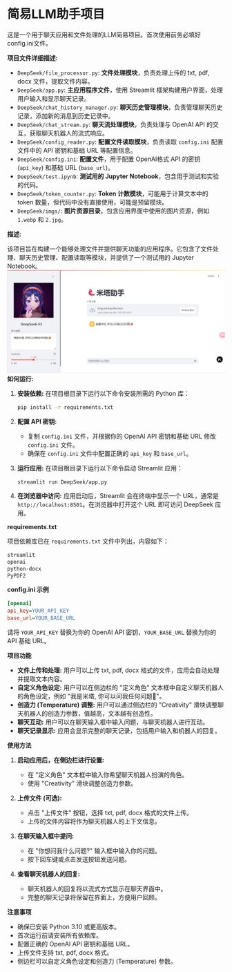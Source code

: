# 简易LLM助手项目

这是一个用于聊天应用和文件处理的LLM简易项目。首次使用前务必填好config.ini文件。

**项目文件详细描述:**

- `DeepSeek/file_processor.py`: **文件处理模块**，负责处理上传的 txt, pdf, docx 文件，提取文件内容。
- `DeepSeek/app.py`: **主应用程序文件**，使用 Streamlit 框架构建用户界面，处理用户输入和显示聊天记录。
- `DeepSeek/chat_history_manager.py`: **聊天历史管理模块**，负责管理聊天历史记录，添加新的消息到历史记录中。
- `DeepSeek/chat_stream.py`: **聊天流处理模块**，负责处理与 OpenAI API 的交互，获取聊天机器人的流式响应。
- `DeepSeek/config_reader.py`: **配置文件读取模块**，负责读取 `config.ini` 配置文件中的 API 密钥和基础 URL 等配置信息。
- `DeepSeek/config.ini`: **配置文件**，用于配置 OpenAI格式 API 的密钥 (`api_key`) 和基础 URL (`base_url`)。
- `DeepSeek/test.ipynb`: **测试用的 Jupyter Notebook**，包含用于测试和实验的代码。
- `DeepSeek/token_counter.py`: **Token 计数模块**，可能用于计算文本中的 token 数量，但代码中没有直接使用，可能是预留模块。
- `DeepSeek/imgs/`: **图片资源目录**，包含应用界面中使用的图片资源，例如 `1.webp` 和 `2.jpg`。

**描述:**

该项目旨在构建一个能够处理文件并提供聊天功能的应用程序。它包含了文件处理、聊天历史管理、配置读取等模块，并提供了一个测试用的 Jupyter Notebook。
![主界面](DeepSeek/imgs/home.png)
**如何运行:**

1. **安装依赖:**
   在项目根目录下运行以下命令安装所需的 Python 库：
   ```bash
   pip install -r requirements.txt 
   ```

2. **配置 API 密钥:**
   - 复制 `config.ini` 文件，并根据你的 OpenAI API 密钥和基础 URL 修改 `config.ini` 文件。
   - 确保在 `config.ini` 文件中配置正确的 `api_key` 和 `base_url`。

3. **运行应用:**
   在项目根目录下运行以下命令启动 Streamlit 应用：
   ```bash
   streamlit run DeepSeek/app.py
   ```

4. **在浏览器中访问:**
   应用启动后，Streamlit 会在终端中显示一个 URL，通常是 `http://localhost:8501`。在浏览器中打开这个 URL 即可访问 DeepSeek 应用。

**requirements.txt**

项目依赖库已在 `requirements.txt` 文件中列出，内容如下：

```
streamlit
openai
python-docx
PyPDF2
```

**config.ini 示例**

```ini
[openai]
api_key=YOUR_API_KEY
base_url=YOUR_BASE_URL
```

请将 `YOUR_API_KEY` 替换为你的 OpenAI API 密钥，`YOUR_BASE_URL` 替换为你的 API 基础 URL。

**项目功能**

- **文件上传和处理:** 用户可以上传 txt, pdf, docx 格式的文件，应用会自动处理并提取文本内容。
- **自定义角色设定:** 用户可以在侧边栏的 "定义角色" 文本框中自定义聊天机器人的角色设定，例如 "我是米塔, 你可以问我任何问题🤣"。
- **创造力 (Temperature) 调整:** 用户可以通过侧边栏的 "Creativity" 滑块调整聊天机器人的创造力参数，值越高，文本越有创造性。
- **聊天互动:** 用户可以在聊天输入框中输入问题，与聊天机器人进行互动。
- **聊天记录显示:** 应用会显示完整的聊天记录，包括用户输入和机器人的回复。

**使用方法**

1. **启动应用后，在侧边栏进行设置:**
   - 在 "定义角色" 文本框中输入你希望聊天机器人扮演的角色。
   - 使用 "Creativity" 滑块调整创造力参数。

2. **上传文件 (可选):**
   - 点击 "上传文件" 按钮，选择 txt, pdf, docx 格式的文件上传。
   - 上传的文件内容将作为聊天机器人的上下文信息。

3. **在聊天输入框中提问:**
   - 在 "你想问我什么问题?" 输入框中输入你的问题。
   - 按下回车键或点击发送按钮发送问题。

4. **查看聊天机器人的回复:**
   - 聊天机器人的回复将以流式方式显示在聊天界面中。
   - 完整的聊天记录将保留在界面上，方便用户回顾。

**注意事项**

- 确保已安装 Python 3.10 或更高版本。
- 首次运行前请安装所有依赖库。
- 配置正确的 OpenAI API 密钥和基础 URL。
- 上传文件支持 txt, pdf, docx 格式。
- 侧边栏可以自定义角色设定和创造力 (Temperature) 参数。
